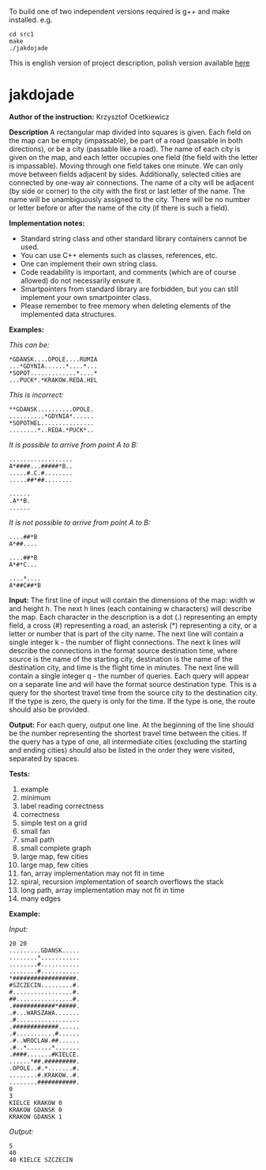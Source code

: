 To build one of two independent versions required is g++ and make installed.
e.g.
```
cd src1 
make
./jakdojade
```

This is english version of project description, polish version available [here](readme-polish.md)

# jakdojade
**Author of the instruction:** Krzysztof Ocetkiewicz

**Description**
A rectangular map divided into squares is given. Each field on the map can be empty (impassable), be part of a road (passable in both directions), or be a city (passable like a road). The name of each city is given on the map, and each letter occupies one field (the field with the letter is impassable). Moving through one field takes one minute. We can only move between fields adjacent by sides. Additionally, selected cities are connected by one-way air connections. The name of a city will be adjacent (by side or corner) to the city with the first or last letter of the name.
The name will be unambiguously assigned to the city. There will be no number or letter before or after the name of the city (if there is such a field).

**Implementation notes:**

- Standard string class and other standard library containers cannot be used.
- You can use C++ elements such as classes, references, etc.
- One can implement their own string class.
- Code readability is important, and comments (which are of course allowed) do not necessarily ensure it.
- Smartpointers from standard library are forbidden, but you can still implement your own smartpointer class.
- Please remember to free memory when deleting elements of the implemented data structures.

**Examples:**

*This can be:*

```
*GDANSK....OPOLE....RUMIA
...*GDYNIA......*....*...
*SOPOT.............*....*
...PUCK*.*KRAKOW.REDA.HEL
```

*This is incorrect:*

```
**GDANSK..........OPOLE.
..........*GDYNIA*......
*SOPOTHEL...............
........*..REDA.*PUCK*..
```

*It is possible to arrive from point A to B:*

```
..................
A*####...#####*B..
.....#.C.#........
.....##*##........

......
.A**B.
......
```

*It is not possible to arrive from point A to B:*

```
....##*B
A*##....

....##*B
A*#*C...

....*....
A*##C##*B
```

**Input:**
The first line of input will contain the dimensions of the map: width w and height h. The next h lines (each containing w characters) will describe the map. Each character in the description is a dot (.) representing an empty field, a cross (#) representing a road, an asterisk (*) representing a city, or a letter or number that is part of the city name.
The next line will contain a single integer k - the number of flight connections. The next k lines will describe the connections in the format source destination time, where source is the name of the starting city, destination is the name of the destination city, and time is the flight time in minutes. The next line will contain a single integer q - the number of queries. Each query will appear on a separate line and will have the format source destination type. This is a query for the shortest travel time from the source city to the destination city. If the type is zero, the query is only for the time. If the type is one, the route should also be provided. 

**Output:**
For each query, output one line. At the beginning of the line should be the number representing the shortest travel time between the cities. If the query has a type of one, all intermediate cities (excluding the starting and ending cities) should also be listed in the order they were visited, separated by spaces.

**Tests:**
1. example
2. minimum
3. label reading correctness
4. correctness
5. simple test on a grid
6. small fan
7. small path
8. small complete graph
9. large map, few cities
10. large map, few cities
11. fan, array implementation may not fit in time
12. spiral, recursion implementation of search overflows the stack
13. long path, array implementation may not fit in time
14. many edges

**Example:**

*Input:*
```
20 20
.........GDANSK.....
........*...........
........#...........
........#...........
*##################.
#SZCZECIN.........#.
#.................#.
##................#.
.############*#####.
.#...WARSZAWA.......
.#..................
.#############......
.#...........#......
.#..WROCLAW.##......
.#..*.......*.......
.####.......#KIELCE.
......*##.#########.
.OPOLE..#.*.......#.
........#.KRAKOW..#.
........###########.
0
3
KIELCE KRAKOW 0
KRAKOW GDANSK 0
KRAKOW GDANSK 1
```

*Output:*
```
5
40
40 KIELCE SZCZECIN
```
